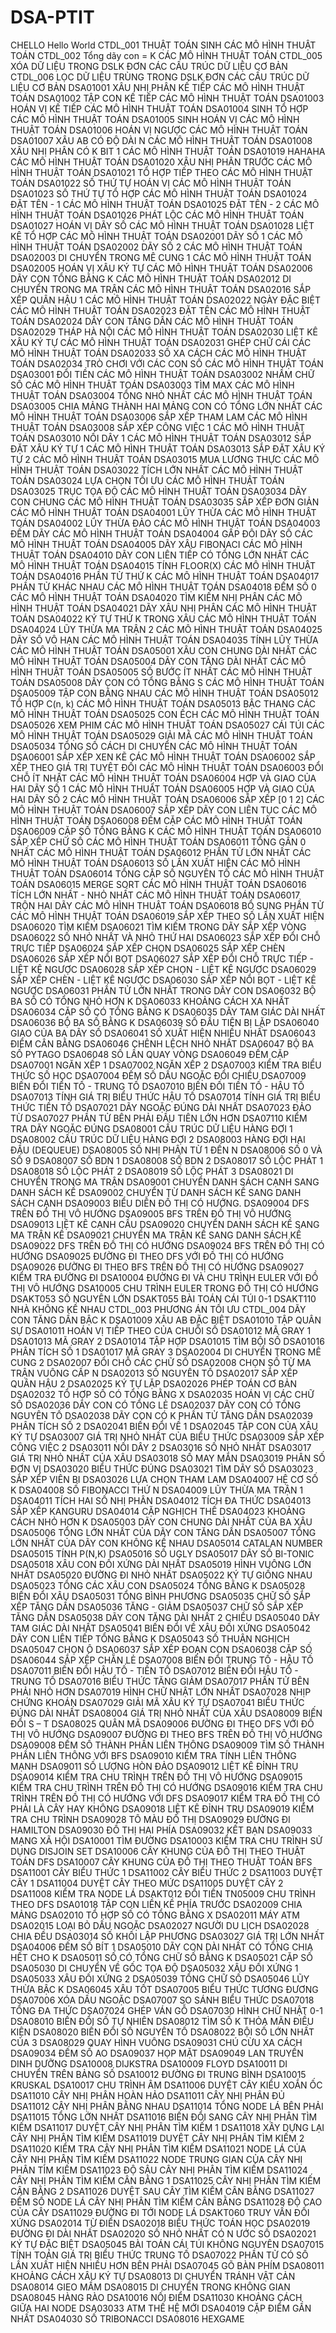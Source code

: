 # DSA-PTIT
CHELLO	Hello World	
CTDL_001	THUẬT TOÁN SINH	CÁC MÔ HÌNH THUẬT TOÁN
CTDL_002	Tổng dãy con = K	CÁC MÔ HÌNH THUẬT TOÁN
CTDL_005	XÓA DỮ LIỆU TRONG DSLK ĐƠN	CÁC CẤU TRÚC DỮ LIỆU CƠ BẢN
CTDL_006	LỌC DỮ LIỆU TRÙNG TRONG DSLK ĐƠN	CÁC CẤU TRÚC DỮ LIỆU CƠ BẢN
DSA01001	XÂU NHỊ PHÂN KẾ TIẾP	CÁC MÔ HÌNH THUẬT TOÁN
DSA01002	TẬP CON KẾ TIẾP	CÁC MÔ HÌNH THUẬT TOÁN
DSA01003	HOÁN VỊ KẾ TIẾP	CÁC MÔ HÌNH THUẬT TOÁN
DSA01004	SINH TỔ HỢP	CÁC MÔ HÌNH THUẬT TOÁN
DSA01005	SINH HOÁN VỊ	CÁC MÔ HÌNH THUẬT TOÁN
DSA01006	HOÁN VỊ NGƯỢC	CÁC MÔ HÌNH THUẬT TOÁN
DSA01007	XÂU AB CÓ ĐỘ DÀI N	CÁC MÔ HÌNH THUẬT TOÁN
DSA01008	XÂU NHỊ PHÂN CÓ K BIT 1	CÁC MÔ HÌNH THUẬT TOÁN
DSA01019	HAHAHA	CÁC MÔ HÌNH THUẬT TOÁN
DSA01020	XÂU NHỊ PHÂN TRƯỚC	CÁC MÔ HÌNH THUẬT TOÁN
DSA01021	TỔ HỢP TIẾP THEO	CÁC MÔ HÌNH THUẬT TOÁN
DSA01022	SỐ THỨ TỰ HOÁN VỊ	CÁC MÔ HÌNH THUẬT TOÁN
DSA01023	SỐ THỨ TỰ TỔ HỢP	CÁC MÔ HÌNH THUẬT TOÁN
DSA01024	ĐẶT TÊN - 1	CÁC MÔ HÌNH THUẬT TOÁN
DSA01025	ĐẶT TÊN - 2	CÁC MÔ HÌNH THUẬT TOÁN
DSA01026	PHÁT LỘC	CÁC MÔ HÌNH THUẬT TOÁN
DSA01027	HOÁN VỊ DÃY SỐ	CÁC MÔ HÌNH THUẬT TOÁN
DSA01028	LIỆT KÊ TỔ HỢP	CÁC MÔ HÌNH THUẬT TOÁN
DSA02001	DÃY SỐ 1	CÁC MÔ HÌNH THUẬT TOÁN
DSA02002	DÃY SỐ 2	CÁC MÔ HÌNH THUẬT TOÁN
DSA02003	DI CHUYỂN TRONG MÊ CUNG 1	CÁC MÔ HÌNH THUẬT TOÁN
DSA02005	HOÁN VỊ XÂU KÝ TỰ	CÁC MÔ HÌNH THUẬT TOÁN
DSA02006	DÃY CON TỔNG BẰNG K	CÁC MÔ HÌNH THUẬT TOÁN
DSA02012	DI CHUYỂN TRONG MA TRẬN	CÁC MÔ HÌNH THUẬT TOÁN
DSA02016	SẮP XẾP QUÂN HẬU 1	CÁC MÔ HÌNH THUẬT TOÁN
DSA02022	NGÀY ĐẶC BIỆT	CÁC MÔ HÌNH THUẬT TOÁN
DSA02023	ĐẶT TÊN	CÁC MÔ HÌNH THUẬT TOÁN
DSA02024	DÃY CON TĂNG DẦN	CÁC MÔ HÌNH THUẬT TOÁN
DSA02029	THÁP HÀ NỘI	CÁC MÔ HÌNH THUẬT TOÁN
DSA02030	LIỆT KÊ XÂU KÝ TỰ	CÁC MÔ HÌNH THUẬT TOÁN
DSA02031	GHÉP CHỮ CÁI	CÁC MÔ HÌNH THUẬT TOÁN
DSA02033	SỐ XA CÁCH	CÁC MÔ HÌNH THUẬT TOÁN
DSA02034	TRÒ CHƠI VỚI CÁC CON SỐ	CÁC MÔ HÌNH THUẬT TOÁN
DSA03001	ĐỔI TIỀN	CÁC MÔ HÌNH THUẬT TOÁN
DSA03002	NHẦM CHỮ SỐ	CÁC MÔ HÌNH THUẬT TOÁN
DSA03003	TÌM MAX	CÁC MÔ HÌNH THUẬT TOÁN
DSA03004	TỔNG NHỎ NHẤT	CÁC MÔ HÌNH THUẬT TOÁN
DSA03005	CHIA MẢNG THÀNH HAI MẢNG CON CÓ TỔNG LỚN NHẤT	CÁC MÔ HÌNH THUẬT TOÁN
DSA03006	SẮP XẾP THAM LAM	CÁC MÔ HÌNH THUẬT TOÁN
DSA03008	SẮP XẾP CÔNG VIỆC 1	CÁC MÔ HÌNH THUẬT TOÁN
DSA03010	NỐI DÂY 1	CÁC MÔ HÌNH THUẬT TOÁN
DSA03012	SẮP ĐẶT XÂU KÝ TỰ 1	CÁC MÔ HÌNH THUẬT TOÁN
DSA03013	SẮP ĐẶT XÂU KÝ TỰ 2	CÁC MÔ HÌNH THUẬT TOÁN
DSA03015	MUA LƯƠNG THỰC	CÁC MÔ HÌNH THUẬT TOÁN
DSA03022	TÍCH LỚN NHẤT	CÁC MÔ HÌNH THUẬT TOÁN
DSA03024	LỰA CHỌN TỐI ƯU	CÁC MÔ HÌNH THUẬT TOÁN
DSA03025	TRỤC TỌA ĐỘ	CÁC MÔ HÌNH THUẬT TOÁN
DSA03034	DÃY CON CHUNG	CÁC MÔ HÌNH THUẬT TOÁN
DSA03035	SẮP XẾP ĐƠN GIẢN	CÁC MÔ HÌNH THUẬT TOÁN
DSA04001	LŨY THỪA	CÁC MÔ HÌNH THUẬT TOÁN
DSA04002	LŨY THỪA ĐẢO	CÁC MÔ HÌNH THUẬT TOÁN
DSA04003	ĐẾM DÃY	CÁC MÔ HÌNH THUẬT TOÁN
DSA04004	GẤP ĐÔI DÃY SỐ	CÁC MÔ HÌNH THUẬT TOÁN
DSA04005	DÃY XÂU FIBONACI	CÁC MÔ HÌNH THUẬT TOÁN
DSA04010	DÃY CON LIÊN TIẾP CÓ TỔNG LỚN NHẤT	CÁC MÔ HÌNH THUẬT TOÁN
DSA04015	TÍNH FLOOR(X)	CÁC MÔ HÌNH THUẬT TOÁN
DSA04016	PHẦN TỬ THỨ K	CÁC MÔ HÌNH THUẬT TOÁN
DSA04017	PHẦN TỬ KHÁC NHAU	CÁC MÔ HÌNH THUẬT TOÁN
DSA04018	ĐẾM SỐ 0	CÁC MÔ HÌNH THUẬT TOÁN
DSA04020	TÌM KIẾM NHỊ PHÂN	CÁC MÔ HÌNH THUẬT TOÁN
DSA04021	DÃY XÂU NHỊ PHÂN	CÁC MÔ HÌNH THUẬT TOÁN
DSA04022	KÝ TỰ THỨ K TRONG XÂU	CÁC MÔ HÌNH THUẬT TOÁN
DSA04024	LŨY THỪA MA TRẬN 2	CÁC MÔ HÌNH THUẬT TOÁN
DSA04025	DÃY SỐ VÔ HẠN	CÁC MÔ HÌNH THUẬT TOÁN
DSA04035	TÍNH LŨY THỪA	CÁC MÔ HÌNH THUẬT TOÁN
DSA05001	XÂU CON CHUNG DÀI NHẤT	CÁC MÔ HÌNH THUẬT TOÁN
DSA05004	DÃY CON TĂNG DÀI NHẤT	CÁC MÔ HÌNH THUẬT TOÁN
DSA05005	SỐ BƯỚC ÍT NHẤT	CÁC MÔ HÌNH THUẬT TOÁN
DSA05008	DÃY CON CÓ TỔNG BẰNG S	CÁC MÔ HÌNH THUẬT TOÁN
DSA05009	TẬP CON BẰNG NHAU	CÁC MÔ HÌNH THUẬT TOÁN
DSA05012	TỔ HỢP C(n, k)	CÁC MÔ HÌNH THUẬT TOÁN
DSA05013	BẬC THANG	CÁC MÔ HÌNH THUẬT TOÁN
DSA05025	CON ẾCH	CÁC MÔ HÌNH THUẬT TOÁN
DSA05026	XEM PHIM	CÁC MÔ HÌNH THUẬT TOÁN
DSA05027	CÁI TÚI	CÁC MÔ HÌNH THUẬT TOÁN
DSA05029	GIẢI MÃ	CÁC MÔ HÌNH THUẬT TOÁN
DSA05034	TỔNG SỐ CÁCH DI CHUYỂN	CÁC MÔ HÌNH THUẬT TOÁN
DSA06001	SẮP XẾP XEN KẼ	CÁC MÔ HÌNH THUẬT TOÁN
DSA06002	SẮP XẾP THEO GIÁ TRỊ TUYỆT ĐỐI	CÁC MÔ HÌNH THUẬT TOÁN
DSA06003	ĐỔI CHỖ ÍT NHẤT	CÁC MÔ HÌNH THUẬT TOÁN
DSA06004	HỢP VÀ GIAO CỦA HAI DÃY SỐ 1	CÁC MÔ HÌNH THUẬT TOÁN
DSA06005	HỢP VÀ GIAO CỦA HAI DÃY SỐ 2	CÁC MÔ HÌNH THUẬT TOÁN
DSA06006	SẮP XẾP [0 1 2]	CÁC MÔ HÌNH THUẬT TOÁN
DSA06007	SẮP XẾP DÃY CON LIÊN TỤC	CÁC MÔ HÌNH THUẬT TOÁN
DSA06008	ĐẾM CẶP	CÁC MÔ HÌNH THUẬT TOÁN
DSA06009	CẶP SỐ TỔNG BẰNG K	CÁC MÔ HÌNH THUẬT TOÁN
DSA06010	SẮP XẾP CHỮ SỐ	CÁC MÔ HÌNH THUẬT TOÁN
DSA06011	TỔNG GẦN 0 NHẤT	CÁC MÔ HÌNH THUẬT TOÁN
DSA06012	PHẦN TỬ LỚN NHẤT	CÁC MÔ HÌNH THUẬT TOÁN
DSA06013	SỐ LẦN XUẤT HIỆN	CÁC MÔ HÌNH THUẬT TOÁN
DSA06014	TỔNG CẶP SỐ NGUYÊN TỐ	CÁC MÔ HÌNH THUẬT TOÁN
DSA06015	MERGE SORT	CÁC MÔ HÌNH THUẬT TOÁN
DSA06016	TÍCH LỚN NHẤT - NHỎ NHẤT	CÁC MÔ HÌNH THUẬT TOÁN
DSA06017	TRỘN HAI DÃY	CÁC MÔ HÌNH THUẬT TOÁN
DSA06018	BỔ SUNG PHẦN TỬ	CÁC MÔ HÌNH THUẬT TOÁN
DSA06019	SẮP XẾP THEO SỐ LẦN XUẤT HIỆN
DSA06020	TÌM KIẾM
DSA06021	TÌM KIẾM TRONG DÃY SẮP XẾP VÒNG
DSA06022	SỐ NHỎ NHẤT VÀ NHỎ THỨ HAI
DSA06023	SẮP XẾP ĐỔI CHỖ TRỰC TIẾP
DSA06024	SẮP XẾP CHỌN
DSA06025	SẮP XẾP CHÈN
DSA06026	SẮP XẾP NỔI BỌT
DSA06027	SẮP XẾP ĐỔI CHỖ TRỰC TIẾP - LIỆT KÊ NGƯỢC
DSA06028	SẮP XẾP CHỌN - LIỆT KÊ NGƯỢC
DSA06029	SẮP XẾP CHÈN - LIỆT KÊ NGƯỢC
DSA06030	SẮP XẾP NỔI BỌT - LIỆT KÊ NGƯỢC
DSA06031	PHẦN TỬ LỚN NHẤT TRONG DÃY CON
DSA06032	BỘ BA SỐ CÓ TỔNG NHỎ HƠN K
DSA06033	KHOẢNG CÁCH XA NHẤT
DSA06034	CẶP SỐ CÓ TỔNG BẰNG K
DSA06035	DÃY TAM GIÁC DÀI NHẤT
DSA06036	BỘ BA SỐ BẰNG K
DSA06039	SỐ ĐẦU TIÊN BỊ LẶP
DSA06040	GIAO CỦA BA DÃY SỐ
DSA06041	SỐ XUẤT HIỆN NHIỀU NHẤT
DSA06043	ĐIỂM CÂN BẰNG
DSA06046	CHÊNH LỆCH NHỎ NHẤT
DSA06047	BỘ BA SỐ PYTAGO
DSA06048	SỐ LẦN QUAY VÒNG
DSA06049	ĐẾM CẶP
DSA07001	NGĂN XẾP 1
DSA07002	NGĂN XẾP 2
DSA07003	KIỂM TRA BIỂU THỨC SỐ HỌC
DSA07004	ĐẾM SỐ DẤU NGOẶC ĐỔI CHIỀU
DSA07009	BIẾN ĐỔI TIỀN TỐ - TRUNG TỐ
DSA07010	BIẾN ĐỐI TIỀN TỐ - HẬU TỐ
DSA07013	TÍNH GIÁ TRỊ BIỂU THỨC HẬU TỐ
DSA07014	TÍNH GIÁ TRỊ BIỂU THỨC TIỀN TỐ
DSA07021	DÃY NGOẶC ĐÚNG DÀI NHẤT
DSA07023	ĐẢO TỪ
DSA07027	PHẦN TỬ BÊN PHẢI ĐẦU TIÊN LỚN HƠN
DSA07110	KIỂM TRA DÃY NGOẶC ĐÚNG
DSA08001	CẤU TRÚC DỮ LIỆU HÀNG ĐỢI 1
DSA08002	CẤU TRÚC DỮ LIỆU HÀNG ĐỢI 2
DSA08003	HÀNG ĐỢI HAI ĐẦU (DEQUEUE)
DSA08005	SỐ NHỊ PHÂN TỪ 1 ĐẾN N
DSA08006	SỐ 0 VÀ SỐ 9
DSA08007	SỐ BDN 1
DSA08008	SỐ BDN 2
DSA08017	SỐ LỘC PHÁT 1
DSA08018	SỐ LỘC PHÁT 2
DSA08019	SỐ LỘC PHÁT 3
DSA08021	DI CHUYỂN TRONG MA TRẬN
DSA09001	CHUYỂN DANH SÁCH CẠNH SANG DANH SÁCH KỀ
DSA09002	CHUYỂN TỪ DANH SÁCH KỀ SANG DANH SÁCH CẠNH
DSA09003	BIỂU DIỄN ĐỒ THỊ CÓ HƯỚNG.
DSA09004	DFS TRÊN ĐỒ THỊ VÔ HƯỚNG
DSA09005	BFS TRÊN ĐỒ THỊ VÔ HƯỚNG
DSA09013	LIỆT KÊ CẠNH CẦU
DSA09020	CHUYỂN DANH SÁCH KỀ SANG MA TRẬN KỀ
DSA09021	CHUYỂN MA TRẬN KỀ SANG DANH SÁCH KỀ
DSA09022	DFS TRÊN ĐỒ THỊ CÓ HƯỚNG
DSA09024	BFS TRÊN ĐỒ THỊ CÓ HƯỚNG
DSA09025	ĐƯỜNG ĐI THEO DFS VỚI ĐỒ THỊ CÓ HƯỚNG
DSA09026	ĐƯỜNG ĐI THEO BFS TRÊN ĐỒ THỊ CÓ HƯỚNG
DSA09027	KIỂM TRA ĐƯỜNG ĐI
DSA10004	ĐƯỜNG ĐI VÀ CHU TRÌNH EULER VỚI ĐỒ THỊ VÔ HƯỚNG
DSA10005	CHU TRÌNH EULER TRONG ĐỒ THỊ CÓ HƯỚNG
DSAKT053	SỐ NGUYÊN LỚN
DSAKT055	BÀI TOÁN CÁI TÚI 0-1
DSAKT110	NHÀ KHÔNG KỀ NHAU
CTDL_003	PHƯƠNG ÁN TỐI ƯU
CTDL_004	DÃY CON TĂNG DẦN BẬC K
DSA01009	XÂU AB ĐẶC BIỆT
DSA01010	TẬP QUÂN SỰ
DSA01011	HOÁN VỊ TIẾP THEO CỦA CHUỖI SỐ
DSA01012	MÃ GRAY 1
DSA01013	MÃ GRAY 2
DSA01014	TẬP HỢP
DSA01015	TÌM BỘI SỐ
DSA01016	PHÂN TÍCH SỐ 1
DSA01017	MÃ GRAY 3
DSA02004	DI CHUYỂN TRONG MÊ CUNG 2
DSA02007	ĐỔI CHỖ CÁC CHỮ SỐ
DSA02008	CHỌN SỐ TỪ MA TRẬN VUÔNG CẤP N
DSA02013	SỐ NGUYÊN TỐ
DSA02017	SẮP XẾP QUÂN HẬU 2
DSA02025	KÝ TỰ LẶP
DSA02026	PHÉP TOÁN CƠ BẢN
DSA02032	TỔ HỢP SỐ CÓ TỔNG BẰNG X
DSA02035	HOÁN VỊ CÁC CHỮ SỐ
DSA02036	DÃY CON CÓ TỔNG LẺ
DSA02037	DÃY CON CÓ TỔNG NGUYÊN TỐ
DSA02038	DÃY CON CÓ K PHẦN TỬ TĂNG DẦN
DSA02039	PHÂN TÍCH SỐ 2
DSA02041	BIẾN ĐỔI VỀ 1
DSA02045	TẬP CON CỦA XÂU KÝ TỰ
DSA03007	GIÁ TRỊ NHỎ NHẤT CỦA BIỂU THỨC
DSA03009	SẮP XẾP CÔNG VIỆC 2
DSA03011	NỐI DÂY 2
DSA03016	SỐ NHỎ NHẤT
DSA03017	GIÁ TRỊ NHỎ NHẤT CỦA XÂU
DSA03018	SỐ MAY MẮN
DSA03019	PHÂN SỐ ĐƠN VỊ
DSA03020	BIỂU THỨC ĐÚNG
DSA03021	TÌM DÃY SỐ
DSA03023	SẮP XẾP VIÊN BI
DSA03026	LỰA CHỌN THAM LAM
DSA04007	HỆ CƠ SỐ K
DSA04008	SỐ FIBONACCI THỨ N
DSA04009	LŨY THỪA MA TRẬN 1
DSA04011	TÍCH HAI SỐ NHỊ PHÂN
DSA04012	TÍCH ĐA THỨC
DSA04013	SẮP XẾP KANGURU
DSA04014	CẶP NGHỊCH THẾ
DSA04023	KHOẢNG CÁCH NHỎ HƠN K
DSA05003	DÃY CON CHUNG DÀI NHẤT CỦA BA XÂU
DSA05006	TỔNG LỚN NHẤT CỦA DÃY CON TĂNG DẦN
DSA05007	TỔNG LỚN NHẤT CỦA DÃY CON KHÔNG KỀ NHAU
DSA05014	CATALAN NUMBER
DSA05015	TÍNH P(N,K)
DSA05016	SỐ UGLY
DSA05017	DÃY SỐ BI-TONIC
DSA05018	XÂU CON ĐỐI XỨNG DÀI NHẤT
DSA05019	HÌNH VUÔNG LỚN NHẤT
DSA05020	ĐƯỜNG ĐI NHỎ NHẤT
DSA05022	KÝ TỰ GIỐNG NHAU
DSA05023	TỔNG CÁC XÂU CON
DSA05024	TỔNG BẰNG K
DSA05028	BIẾN ĐỔI XÂU
DSA05031	TỔNG BÌNH PHƯƠNG
DSA05035	CHỮ SỐ SẮP XẾP TĂNG DẦN
DSA05036	TĂNG - GIẢM
DSA05037	CHỮ SỐ SẮP XẾP TĂNG DẦN
DSA05038	DÃY CON TĂNG DÀI NHẤT 2 CHIỀU
DSA05040	DÃY TAM GIÁC DÀI NHẤT
DSA05041	BIẾN ĐỔI VỀ XÂU ĐỐI XỨNG
DSA05042	DÃY CON LIÊN TIẾP TỔNG BẰNG K
DSA05043	SỐ THUẬN NGHỊCH
DSA05047	CHỌN Ô
DSA06037	SẮP XẾP ĐOẠN CON
DSA06038	CẶP SỐ
DSA06044	SẮP XẾP CHẴN LẺ
DSA07008	BIẾN ĐỔI TRUNG TỐ - HẬU TỐ
DSA07011	BIẾN ĐỔI HẬU TỐ - TIỀN TỐ
DSA07012	BIẾN ĐỔI HẬU TỐ - TRUNG TỐ
DSA07016	BIỂU THỨC TĂNG GIẢM
DSA07017	PHẦN TỬ BÊN PHẢI NHỎ HƠN
DSA07019	HÌNH CHỮ NHẬT LỚN NHẤT
DSA07028	NHỊP CHỨNG KHOÁN
DSA07029	GIẢI MÃ XÂU KÝ TỰ
DSA07041	BIỂU THỨC ĐÚNG DÀI NHẤT
DSA08004	GIÁ TRỊ NHỎ NHẤT CỦA XÂU
DSA08009	BIẾN ĐỔI S – T
DSA08025	QUÂN MÃ
DSA09006	ĐƯỜNG ĐI THEO DFS VỚI ĐỒ THỊ VÔ HƯỚNG
DSA09007	ĐƯỜNG ĐI THEO BFS TRÊN ĐỒ THỊ VÔ HƯỚNG
DSA09008	ĐẾM SỐ THÀNH PHẦN LIÊN THÔNG
DSA09009	TÌM SỐ THÀNH PHẦN LIÊN THÔNG VỚI BFS
DSA09010	KIỂM TRA TÍNH LIÊN THÔNG MẠNH
DSA09011	SỐ LƯỢNG HÒN ĐẢO
DSA09012	LIỆT KÊ ĐỈNH TRỤ
DSA09014	KIỂM TRA CHU TRÌNH TRÊN ĐỒ THỊ VÔ HƯỚNG
DSA09015	KIỂM TRA CHU TRÌNH TRÊN ĐỒ THỊ CÓ HƯỚNG
DSA09016	KIỂM TRA CHU TRÌNH TRÊN ĐỒ THỊ CÓ HƯỚNG VỚI DFS
DSA09017	KIỂM TRA ĐỒ THỊ CÓ PHẢI LÀ CÂY HAY KHÔNG
DSA09018	LIỆT KÊ ĐỈNH TRỤ
DSA09019	KIỂM TRA CHU TRÌNH
DSA09028	TÔ MÀU ĐỒ THỊ
DSA09029	ĐƯỜNG ĐI HAMILTON
DSA09030	ĐỒ THỊ HAI PHÍA
DSA09032	KẾT BẠN
DSA09033	MẠNG XÃ HỘI
DSA10001	TÌM ĐƯỜNG
DSA10003	KIỂM TRA CHU TRÌNH SỬ DỤNG DISJOIN SET
DSA10006	CÂY KHUNG CỦA ĐỒ THỊ THEO THUẬT TOÁN DFS
DSA10007	CÂY KHUNG CỦA ĐỒ THỊ THEO THUẬT TOÁN BFS
DSA11001	CÂY BIỂU THỨC 1
DSA11002	CÂY BIỂU THỨC 2
DSA11003	DUYỆT CÂY 1
DSA11004	DUYỆT CÂY THEO MỨC
DSA11005	DUYỆT CÂY 2
DSA11008	KIỂM TRA NODE LÁ
DSAKT012	ĐỔI TIỀN
TN05009	CHU TRÌNH THEO DFS
DSA01018	TẬP CON LIỀN KỀ PHÍA TRƯỚC
DSA02009	CHIA MẢNG
DSA02010	TỔ HỢP SỐ CÓ TỔNG BẰNG X
DSA02011	MÁY ATM
DSA02015	LOẠI BỎ DẤU NGOẶC
DSA02027	NGƯỜI DU LỊCH
DSA02028	CHIA ĐỀU
DSA03014	SỐ KHỐI LẬP PHƯƠNG
DSA03027	GIÁ TRỊ LỚN NHẤT
DSA04006	ĐẾM SỐ BÍT 1
DSA05010	DÃY CON DÀI NHẤT CÓ TỔNG CHIA HẾT CHO K
DSA05011	SỐ CÓ TỔNG CHỮ SỐ BẰNG K
DSA05021	CẶP SỐ
DSA05030	DI CHUYỂN VỀ GỐC TỌA ĐỘ
DSA05032	XÂU ĐỐI XỨNG 1
DSA05033	XÂU ĐỐI XỨNG 2
DSA05039	TỔNG CHỮ SỐ
DSA05046	LŨY THỪA BẬC K
DSA06045	XÂU TỐT
DSA07005	BIỂU THỨC TƯƠNG ĐƯƠNG
DSA07006	XÓA DẤU NGOẶC
DSA07007	SO SÁNH BIỂU THỨC
DSA07018	TỔNG ĐA THỨC
DSA07024	GHÉP VÁN GỖ
DSA07030	HÌNH CHỮ NHẬT 0-1
DSA08010	BIẾN ĐỔI SỐ TỰ NHIÊN
DSA08012	TÌM SỐ K THỎA MÃN ĐIỀU KIỆN
DSA08020	BIẾN ĐỔI SỐ NGUYÊN TỐ
DSA08022	BỘI SỐ LỚN NHẤT CỦA 3
DSA08029	QUAY HÌNH VUÔNG
DSA09031	CHÚ CỪU XA CÁCH
DSA09034	ĐẾM SỐ AO
DSA09037	HỌP MẶT
DSA09049	LAN TRUYỀN DINH DƯỠNG
DSA10008	DIJKSTRA
DSA10009	FLOYD
DSA10011	DI CHUYỂN TRÊN BẢNG SỐ
DSA10012	ĐƯỜNG ĐI TRUNG BÌNH
DSA10015	KRUSKAL
DSA10017	CHU TRÌNH ÂM
DSA11006	DUYỆT CÂY KIỂU XOẮN ỐC
DSA11010	CÂY NHỊ PHÂN HOÀN HẢO
DSA11011	CÂY NHỊ PHÂN ĐỦ
DSA11012	CÂY NHỊ PHÂN BẰNG NHAU
DSA11014	TỔNG NODE LÁ BÊN PHẢI
DSA11015	TỔNG LỚN NHẤT
DSA11016	BIẾN ĐỔI SANG CÂY NHỊ PHÂN TÌM KIẾM
DSA11017	DUYỆT CÂY NHỊ PHÂN TÌM KIẾM 1
DSA11018	XÂY DỰNG LẠI CÂY NHỊ PHÂN TÌM KIẾM
DSA11019	DUYỆT CÂY NHỊ PHÂN TÌM KIẾM 2
DSA11020	KIỂM TRA CÂY NHỊ PHÂN TÌM KIẾM
DSA11021	NODE LÁ CỦA CÂY NHỊ PHÂN TÌM KIẾM
DSA11022	NODE TRUNG GIAN CỦA CÂY NHỊ PHÂN TÌM KIẾM
DSA11023	ĐỘ SÂU CÂY NHỊ PHÂN TÌM KIẾM
DSA11024	CÂY NHỊ PHÂN TÌM KIẾM CÂN BẰNG 1
DSA11025	CÂY NHỊ PHÂN TÌM KIẾM CÂN BẰNG 2
DSA11026	DUYỆT SAU CÂY TÌM KIẾM CÂN BẰNG
DSA11027	ĐẾM SỐ NODE LÁ CÂY NHỊ PHÂN TÌM KIẾM CÂN BẰNG
DSA11028	ĐỘ CAO CỦA CÂY
DSA11029	ĐƯỜNG ĐI TỚI NODE LÁ
DSAKT060	TRUY VẤN ĐỐI XỨNG
DSA02014	TỪ ĐIỂN
DSA02018	BIỂU THỨC TOÁN HỌC
DSA02019	ĐƯỜNG ĐI DÀI NHẤT
DSA02020	SỐ NHỎ NHẤT CÓ N ƯỚC SỐ
DSA02021	KÝ TỰ ĐẶC BIỆT
DSA05045	BÀI TOÁN CÁI TÚI KHÔNG NGUYÊN
DSA07015	TÍNH TOÁN GIÁ TRỊ BIỂU THỨC TRUNG TỐ
DSA07022	PHẦN TỬ CÓ SỐ LẦN XUẤT HIỆN NHIỀU HƠN BÊN PHẢI
DSA07045	GÕ BÀN PHÍM
DSA08011	KHOẢNG CÁCH XÂU KÝ TỰ
DSA08013	DI CHUYỂN TRÁNH VẬT CẢN
DSA08014	GIEO MẦM
DSA08015	DI CHUYỂN TRONG KHÔNG GIAN
DSA08045	HÀNG RÀO
DSA10016	NỐI ĐIỂM
DSA11030	KHOẢNG CÁCH GIỮA HAI NODE
DSA03033	ATM THẾ HỆ MỚI
DSA04019	CẶP ĐIỂM GẦN NHẤT
DSA04030	SỐ TRIBONACCI
DSA08016	HEXGAME
